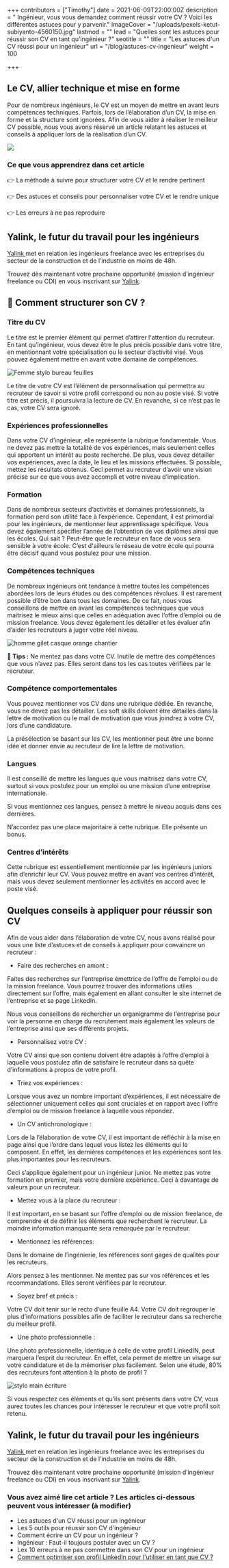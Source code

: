 +++
contributors = ["Timothy"]
date = 2021-06-09T22:00:00Z
description = " Ingénieur, vous vous demandez comment réussir votre CV ? Voici les différentes astuces pour y parvenir."
imageCover = "/uploads/pexels-ketut-subiyanto-4560150.jpg"
lastmod = ""
lead = "Quelles sont les astuces pour réussir son CV en tant qu’ingénieur ?"
seotitle = ""
title = "Les astuces d'un CV réussi pour un ingénieur"
url = "/blog/astuces-cv-ingenieur"
weight = 100

+++
## Le CV, allier technique et mise en forme

Pour de nombreux ingénieurs, le CV est un moyen de mettre en avant leurs compétences techniques. Parfois, lors de l’élaboration d’un CV, la mise en forme et la structure sont ignorées. Afin de vous aider à réaliser le meilleur CV possible, nous vous avons réservé un article relatant les astuces et conseils à appliquer lors de la réalisation d’un CV.

![](/uploads/pexels-ketut-subiyanto-4560150.jpg)

### **Ce que vous apprendrez dans cet article**

👉 La méthode à suivre pour structurer votre CV et le rendre pertinent

👉 Des astuces et conseils pour personnaliser votre CV et le rendre unique

👉 Les erreurs à ne pas reproduire

## Yalink, le futur du travail pour les ingénieurs

[Yalink ](http://yalink.fr "Yalink")met en relation les ingénieurs freelance avec les entreprises du secteur de la construction et de l’industrie en moins de 48h.

Trouvez dès maintenant votre prochaine opportunité (mission d’ingénieur freelance ou CDI) en vous inscrivant sur [Yalink](http://app.yalink.fr "Yalink").

## **📝 Comment structurer son CV ?**

### Titre du CV

Le titre est le premier élément qui permet d’attirer l'attention du recruteur. En tant qu’ingénieur, vous devez être le plus précis possible dans votre titre, en mentionnant votre spécialisation ou le secteur d’activité visé. Vous pouvez également mettre en avant votre domaine de compétences.

![Femme stylo bureau feuilles](/uploads/pexels-rodnae-productions-5921785.jpg "Femme travaillant sur son bureau")

Le titre de votre CV est l’élément de personnalisation qui permettra au recruteur de savoir si votre profil correspond ou non au poste visé. Si votre titre est précis, il poursuivra la lecture de CV. En revanche, si ce n’est pas le cas, votre CV sera ignoré.

### Expériences professionnelles

Dans votre CV d’ingénieur, elle représente la rubrique fondamentale. Vous ne devez pas mettre la totalité de vos expériences, mais seulement celles qui apportent un intérêt au poste recherché. De plus, vous devez détailler vos expériences, avec la date, le lieu et les missions effectuées. Si possible, mettez les résultats obtenus. Ceci permet au recruteur d’avoir une vision précise sur ce que vous avez accompli et votre niveau d’implication.

### Formation

Dans de nombreux secteurs d’activités et domaines professionnels, la formation perd son utilité face à l’expérience. Cependant, il est primordial pour les ingénieurs, de mentionner leur apprentissage spécifique. Vous devez également spécifier l’année de l’obtention de vos diplômes ainsi que les écoles. Qui sait ? Peut-être que le recruteur en face de vous sera sensible à votre école. C’est d'ailleurs le réseau de votre école qui pourra être décisif quand vous postulez pour une mission.

### Compétences techniques

De nombreux ingénieurs ont tendance à mettre toutes les compétences abordées lors de leurs études ou des compétences révolues. Il est rarement possible d’être bon dans tous les domaines. De ce fait, nous vous conseillons de mettre en avant les compétences techniques que vous maitrisez le mieux ainsi que celles en adéquation avec l’offre d’emploi ou de mission freelance. Vous devez également les détailler et les évaluer afin d’aider les recruteurs à juger votre réel niveau.

![homme gilet casque orange chantier](/uploads/pexels-kateryna-babaieva-2760243.jpg "Homme sur un chantieur")

**🚀 Tips :** Ne mentez pas dans votre CV. Inutile de mettre des compétences que vous n’avez pas. Elles seront dans tos les cas toutes vérifiées par le recruteur.

### Compétence comportementales

Vous pouvez mentionner vos CV dans une rubrique dédiée. En revanche, vous ne devez pas les détailler. Les soft skills doivent être détaillés dans la lettre de motivation ou le mail de motivation que vous joindrez à votre CV, lors d’une candidature.

La présélection se basant sur les CV, les mentionner peut être une bonne idée et donner envie au recruteur de lire la lettre de motivation.

### Langues

Il est conseillé de mettre les langues que vous maitrisez dans votre CV, surtout si vous postulez pour un emploi ou une mission d’une entreprise internationale.

Si vous mentionnez ces langues, pensez à mettre le niveau acquis dans ces dernières.

N’accordez pas une place majoritaire à cette rubrique. Elle présente un bonus.

### Centres d’intérêts

Cette rubrique est essentiellement mentionnée par les ingénieurs juniors afin d’enrichir leur CV. Vous pouvez mettre en avant vos centres d’intérêt, mais vous devez seulement mentionner les activités en accord avec le poste visé.

## Quelques conseils à appliquer pour réussir son CV

Afin de vous aider dans l’élaboration de votre CV, nous avons réalisé pour vous une liste d’astuces et de conseils à appliquer pour convaincre un recruteur :

* Faire des recherches en amont :

Faites des recherches sur l’entreprise émettrice de l’offre de l’emploi ou de la mission freelance. Vous pourrez trouver des informations utiles directement sur l’offre, mais également en allant consulter le site internet de l’entreprise et sa page LinkedIn.

Nous vous conseillons de rechercher un organigramme de l’entreprise pour voir la personne en charge du recrutement mais également les valeurs de l’entreprise ainsi que ses différents projets.

* Personnalisez votre CV :

Votre CV ainsi que son contenu doivent être adaptés à l’offre d’emploi à laquelle vous postulez afin de satisfaire le recruteur dans sa quête d’informations à propos de votre profil.

* Triez vos expériences :

Lorsque vous avez un nombre important d’expériences, il est nécessaire de sélectionner uniquement celles qui sont cruciales et en rapport avec l’offre d’emploi ou de mission freelance à laquelle vous répondez.

* Un CV antichronologique :

Lors de la l’élaboration de votre CV, il est important de réfléchir à la mise en page ainsi que l’ordre dans lequel vous listez les éléments qui le composent. En effet, les dernières compétences et les expériences sont les plus importantes pour les recruteurs.

Ceci s’applique également pour un ingénieur junior. Ne mettez pas votre formation en premier, mais votre dernière expérience. Ceci à davantage de valeurs pour un recruteur.

* Mettez vous à la place du recruteur :

Il est important, en se basant sur l’offre d’emploi ou de mission freelance, de comprendre et de définir les éléments que recherchent le recruteur. La moindre information manquante sera remarquée par le recruteur.

* Mentionnez les références:

Dans le domaine de l’ingénierie, les références sont gages de qualités pour les recruteurs.

Alors pensez à les mentionner. Ne mentez pas sur vos références et les recommandations. Elles seront vérifiées par le recruteur.

* Soyez bref et précis :

Votre CV doit tenir sur le recto d’une feuille A4. Votre CV doit regrouper le plus d’informations possibles afin de faciliter le recruteur dans sa recherche du meilleur profil.

* Une photo professionnelle :

Une photo professionnelle, identique à celle de votre profil LinkedIN, peut marquera l’esprit du recruteur. En effet, cela permet de mettre un visage sur votre candidature et de la mémoriser plus facilement. Selon une étude, 80% des recruteurs font attention à la photo de profil ?

![stylo main écriture](/uploads/green-chameleon-s9cc2skysjm-unsplash.jpg "Personne en train d'écrire")

Si vous respectez ces éléments et qu’ils sont présents dans votre CV, vous aurez toutes les chances pour intéresser le recruteur et que votre profil soit retenu.

## Yalink, le futur du travail pour les ingénieurs

[Yalink ](http://yalink.fr "Yalink")met en relation les ingénieurs freelance avec les entreprises du secteur de la construction et de l’industrie en moins de 48h.

Trouvez dès maintenant votre prochaine opportunité (mission d’ingénieur freelance ou CDI) en vous inscrivant sur [Yalink](http://app.yalink.fr "Yalink").

### **Vous avez aimé lire cet article ? Les articles ci-dessous peuvent vous intéresser (à modifier)**

* Les astuces d'un CV réussi pour un ingénieur
* Les 5 outils pour réussir son CV d'ingénieur
* Comment écrire un CV pour un ingénieur ?
* Ingénieur : Faut-il toujours postuler avec un CV ?
* Lex 10 erreurs à ne pas commettre dans son CV pour un ingénieur
* [Comment optimiser son profil LinkedIn pour l'utiliser en tant que CV ?](https://ressources.yalink.fr/blog/optimiser-profil-linkedin-cv/ "Optimiser son profil LinkedIn ")